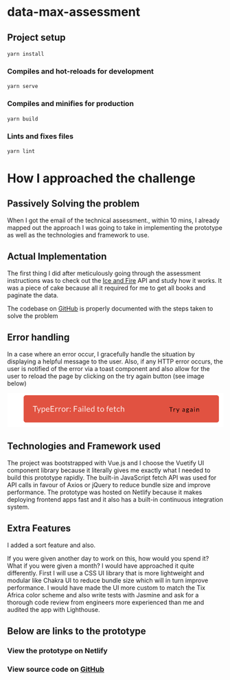 # data-max-assessment

## Project setup
```
yarn install
```

### Compiles and hot-reloads for development
```
yarn serve
```

### Compiles and minifies for production
```
yarn build
```

### Lints and fixes files
```
yarn lint
```


# How I approached the challenge
## Passively Solving the problem
When I got the email of the technical assessment., within 10 mins, I already mapped out the approach I was going to take in implementing the prototype as well as the technologies and framework to use.

## Actual Implementation
The first thing I did after meticulously going through the assessment instructions was to check out the [Ice and Fire](https://anapioficeandfire.com/Documentation)  API and study how it works. It was a piece of cake because all it required for me to get all books and paginate the data.

The codebase on [GitHub](https://github.com/ejirocodes/DataMax-Assessment) is properly documented with the steps taken to solve the problem

## Error handling
In a case where an error occur, I gracefully handle the situation by displaying a helpful message to the user. Also, if any HTTP error occurs, the user is notified of the error via a toast component and also allow for the user to reload the page by clicking on the try again button (see image below)

![Error toast](./src/assets/error.png)

## Technologies and Framework used
The project was bootstrapped with Vue.js and I choose the Vuetify UI component library because it literally gives me exactly what I needed to build this prototype rapidly.
The built-in JavaScript fetch API was used for API calls in favour of Axios or jQuery to reduce bundle size and improve performance. The prototype was hosted on Netlify because it makes deploying frontend apps fast and it also has a built-in continuous integration system.


## Extra Features
I added a sort feature and also.

If you were given another day to work on this, how would you spend it? What if you were given a month? 
I would have approached it quite differently. First I will use a CSS UI library that is more lightweight and modular like Chakra UI to reduce bundle size which will in turn improve performance. I would have made the UI more custom to match the Tix Africa color scheme and also write tests with Jasmine and ask for a thorough code review from engineers more experienced than me and audited the app with Lighthouse.

## Below are links to the prototype
### View the prototype on Netlify

### View source code on [GitHub](https://github.com/ejirocodes/DataMax-Assessment)
